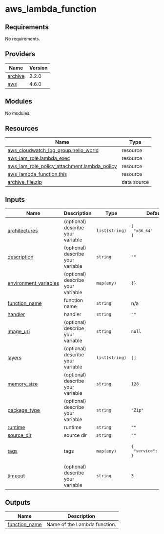# aws_lambda_function
<!-- BEGIN_TF_DOCS -->
## Requirements

No requirements.

## Providers

| Name | Version |
|------|---------|
| <a name="provider_archive"></a> [archive](#provider\_archive) | 2.2.0 |
| <a name="provider_aws"></a> [aws](#provider\_aws) | 4.6.0 |

## Modules

No modules.

## Resources

| Name | Type |
|------|------|
| [aws_cloudwatch_log_group.hello_world](https://registry.terraform.io/providers/hashicorp/aws/latest/docs/resources/cloudwatch_log_group) | resource |
| [aws_iam_role.lambda_exec](https://registry.terraform.io/providers/hashicorp/aws/latest/docs/resources/iam_role) | resource |
| [aws_iam_role_policy_attachment.lambda_policy](https://registry.terraform.io/providers/hashicorp/aws/latest/docs/resources/iam_role_policy_attachment) | resource |
| [aws_lambda_function.this](https://registry.terraform.io/providers/hashicorp/aws/latest/docs/resources/lambda_function) | resource |
| [archive_file.zip](https://registry.terraform.io/providers/hashicorp/archive/latest/docs/data-sources/file) | data source |

## Inputs

| Name | Description | Type | Default | Required |
|------|-------------|------|---------|:--------:|
| <a name="input_architectures"></a> [architectures](#input\_architectures) | (optional) describe your variable | `list(string)` | <pre>[<br>  "x86_64"<br>]</pre> | no |
| <a name="input_description"></a> [description](#input\_description) | (optional) describe your variable | `string` | `""` | no |
| <a name="input_environment_variables"></a> [environment\_variables](#input\_environment\_variables) | (optional) describe your variable | `map(any)` | `{}` | no |
| <a name="input_function_name"></a> [function\_name](#input\_function\_name) | function name | `string` | n/a | yes |
| <a name="input_handler"></a> [handler](#input\_handler) | handler | `string` | `""` | no |
| <a name="input_image_uri"></a> [image\_uri](#input\_image\_uri) | (optional) describe your variable | `string` | `null` | no |
| <a name="input_layers"></a> [layers](#input\_layers) | (optional) describe your variable | `list(string)` | `[]` | no |
| <a name="input_memory_size"></a> [memory\_size](#input\_memory\_size) | (optional) describe your variable | `string` | `128` | no |
| <a name="input_package_type"></a> [package\_type](#input\_package\_type) | (optional) describe your variable | `string` | `"Zip"` | no |
| <a name="input_runtime"></a> [runtime](#input\_runtime) | runtime | `string` | `""` | no |
| <a name="input_source_dir"></a> [source\_dir](#input\_source\_dir) | source dir | `string` | `""` | no |
| <a name="input_tags"></a> [tags](#input\_tags) | tags | `map(any)` | <pre>{<br>  "service": "lambda"<br>}</pre> | no |
| <a name="input_timeout"></a> [timeout](#input\_timeout) | (optional) describe your variable | `string` | `3` | no |

## Outputs

| Name | Description |
|------|-------------|
| <a name="output_function_name"></a> [function\_name](#output\_function\_name) | Name of the Lambda function. |
<!-- END_TF_DOCS -->